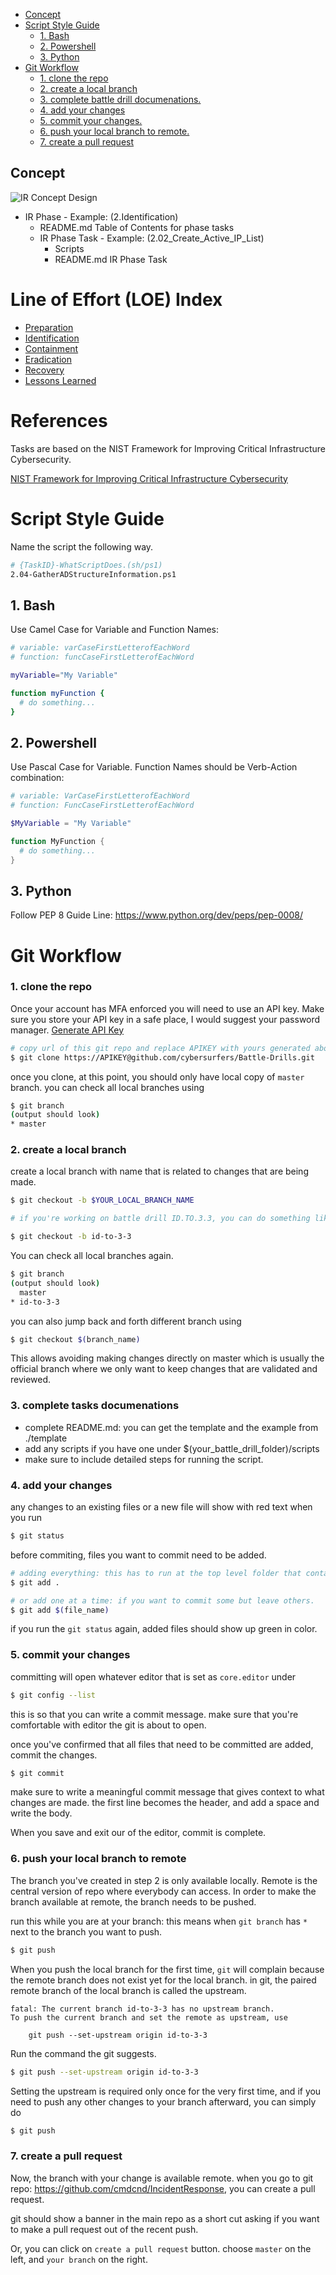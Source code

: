 - [Concept](#concept)   
- [Script Style Guide](#script-style-guide)  
  * [1. Bash](#1-bash)  
  * [2. Powershell](#2-powershell)  
  * [3. Python](#3-python)  
- [Git Workflow](#git-workflow)  
    + [1. clone the repo](#1-clone-the-repo)  
    + [2. create a local branch](#2-create-a-local-branch)  
    + [3. complete battle drill documenations.](#3-complete-battle-drill-documenations)  
    + [4. add your changes](#4-add-your-changes)  
    + [5. commit your changes.](#5-commit-your-changes)  
    + [6. push your local branch to remote.](#6-push-your-local-branch-to-remote)  
    + [7. create a pull request](#7-create-a-pull-request)  

## Concept	
![IR Concept Design](/img/IR-Concept-Design.png)  
* IR Phase - Example: (2.Identification)  
  * README.md Table of Contents for phase tasks  
  * IR Phase Task - Example: (2.02_Create_Active_IP_List)  
    * Scripts  
    * README.md IR Phase Task  


# Line of Effort (LOE) Index  
* [Preparation](1.Preparation)   
* [Identification](2.Identification)  
* [Containment](3.Containment)  
* [Eradication](4.Eradication)  
* [Recovery](5.Recovery)  
* [Lessons Learned](6.LessonsLearned)  



# References  
Tasks are based on the NIST Framework for Improving Critical Infrastructure Cybersecurity.  

[NIST Framework for Improving Critical Infrastructure Cybersecurity](https://nvlpubs.nist.gov/nistpubs/CSWP/NIST.CSWP.04162018.pdf)  

# Script Style Guide  
Name the script the following way.
```bash
# {TaskID}-WhatScriptDoes.(sh/ps1)
2.04-GatherADStructureInformation.ps1
```

## 1. Bash  
Use Camel Case for Variable and Function Names:

```bash
# variable: varCaseFirstLetterofEachWord
# function: funcCaseFirstLetterofEachWord

myVariable="My Variable"

function myFunction {
  # do something...
}
```

## 2. Powershell  
Use Pascal Case for Variable. Function Names should be Verb-Action combination:
```powershell
# variable: VarCaseFirstLetterofEachWord
# function: FuncCaseFirstLetterofEachWord

$MyVariable = "My Variable"

function MyFunction {
  # do something...
}
```

## 3. Python  
Follow PEP 8 Guide Line: https://www.python.org/dev/peps/pep-0008/

# Git Workflow  
### 1. clone the repo  

Once your account has MFA enforced you will need to use an API key.  Make sure you store your API key in a safe place, I would suggest your password manager.
[Generate API Key](https://help.github.com/en/github/authenticating-to-github/creating-a-personal-access-token-for-the-command-line)


```bash
# copy url of this git repo and replace APIKEY with yours generated above
$ git clone https://APIKEY@github.com/cybersurfers/Battle-Drills.git
```

once you clone, at this point, you should only have local copy of `master` branch.
you can check all local branches using

```bash
$ git branch
(output should look)
* master
```

### 2. create a local branch  
create a local branch with name that is related to changes that are being made.
```bash
$ git checkout -b $YOUR_LOCAL_BRANCH_NAME

# if you're working on battle drill ID.TO.3.3, you can do something like.

$ git checkout -b id-to-3-3
```

You can check all local branches again.
```bash
$ git branch
(output should look)
  master
* id-to-3-3
```

you can also jump back and forth different branch using
```bash
$ git checkout $(branch_name)
```

This allows avoiding making changes directly on master which is usually the official branch
where we only want to keep changes that are validated and reviewed.

### 3. complete tasks documenations  
- complete README.md: you can get the template and the example from ./template
- add any scripts if you have one under $(your_battle_drill_folder)/scripts
- make sure to include detailed steps for running the script.

### 4. add your changes  
any changes to an existing files or a new file will show with red text when you run
```bash
$ git status
```

before commiting, files you want to commit need to be added.
```bash
# adding everything: this has to run at the top level folder that contains any changes that are made.
$ git add .

# or add one at a time: if you want to commit some but leave others.
$ git add $(file_name)
```

if you run the `git status` again, added files should show up green in color.

### 5. commit your changes  
committing will open whatever editor that is set as `core.editor` under
```bash
$ git config --list
```

this is so that you can write a commit message. make sure that
you're comfortable with editor the git is about to open.

once you've confirmed that all files that need to be committed are added,
commit the changes.

```bash
$ git commit
```

make sure to write a meaningful commit message that gives context to what changes are made.
the first line becomes the header,
and add a space and write the body.

When you save and exit our of the editor, commit is complete.  

### 6. push your local branch to remote  
The branch you've created in step 2 is only available locally.  Remote is the central version of repo where everybody can access.  In order to make the branch available at remote, the branch needs to be pushed.  

run this while you are at your branch:
this means when `git branch` has `*` next to the branch you want to push.
```bash
$ git push
```

When you push the local branch for the first time,
`git` will complain because the remote branch does not exist yet for the local branch.
in git, the paired remote branch of the local branch is called the upstream.

```
fatal: The current branch id-to-3-3 has no upstream branch.
To push the current branch and set the remote as upstream, use

    git push --set-upstream origin id-to-3-3
```

Run the command the git suggests.
```bash
$ git push --set-upstream origin id-to-3-3
```

Setting the upstream is required only once for the very first time,
and if you need to push any other changes to your branch afterward,
you can simply do

```bash
$ git push
```
### 7. create a pull request  
Now, the branch with your change is available remote.
when you go to git repo: https://github.com/cmdcnd/IncidentResponse,
you can create a pull request.

git should show a banner in the main repo as a short cut asking
if you want to make a pull request out of the recent push.

Or, you can click on `create a pull request` button.
choose `master` on the left, and `your branch` on the right.
